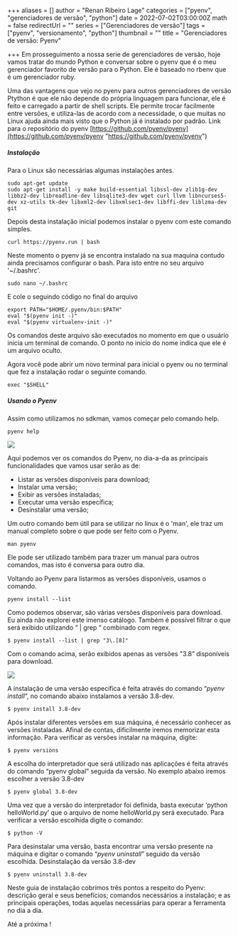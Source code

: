+++
aliases = []
author = "Renan Ribeiro Lage"
categories = ["pyenv", "gerenciadores de versão", "python"]
date = 2022-07-02T03:00:00Z
math = false
redirectUrl = ""
series = ["Gerenciadores de versão"]
tags = ["pyenv", "versionamento", "python"]
thumbnail = ""
title = "Gerenciadores de versão: Pyenv"

+++
Em prosseguimento a nossa serie de gerenciadores de versão, hoje vamos tratar do mundo Python e conversar sobre o pyenv que é o meu gerenciador favorito de versão para o Python. Ele é baseado no rbenv que é um gerenciador ruby.

Uma das vantagens que vejo no pyenv para outros gerenciadores de versão Ptython é que ele não depende do própria linguagem para funcionar, ele é feito e carregado a partir de shell scripts. Ele permite trocar facilmente entre versões, e utiliza-las de acordo com a necessidade, o que muitas no Linux ajuda ainda mais visto que o Python já é instalado por padrão. Link para o repositório do pyenv [https://github.com/pyenv/pyenv](https://github.com/pyenv/pyenv "https://github.com/pyenv/pyenv")

##### Instalação

Para o Linux são necessárias algumas instalações antes.

    sudo apt-get update
    sudo apt-get install -y make build-essential libssl-dev zlib1g-dev libbz2-dev libreadline-dev libsqlite3-dev wget curl llvm libncurses5-dev xz-utils tk-dev libxml2-dev libxmlsec1-dev libffi-dev liblzma-dev git

Depois desta instalação inicial podemos instalar o pyenv com este comando simples.

    curl https://pyenv.run | bash

Neste momento o pyenv já se encontra instalado na sua maquina contudo ainda precisamos configurar o bash. Para isto entre no seu arquivo '\~/.bashrc'.

    sudo nano ~/.bashrc

E cole o seguindo código no final do arquivo

    export PATH="$HOME/.pyenv/bin:$PATH"
    eval "$(pyenv init -)"
    eval "$(pyenv virtualenv-init -)"

Os comandos deste arquivo são executados no momento em que o usuário inicia um terminal de comando. O ponto no início do nome indica que ele é um arquivo oculto.

Agora você pode abrir um novo terminal para inicial o pyenv ou no terminal que fez a instalação rodar o seguinte comando.

    exec "$SHELL"

##### Usando o Pyenv

Assim como utilizamos no sdkman, vamos começar pelo comando help.

    pyenv help

![](/uploads/pyenvhelp.png)

Aqui podemos ver os comandos do Pyenv, no dia-a-da as principais funcionalidades que vamos usar serão as de: 

* Listar as versões disponíveis para download;
* Instalar uma versão;
* Exibir as versões instaladas;
* Executar uma versão específica;
* Desinstalar uma versão;

Um outro comando bem útil para se utilizar no linux é o 'man', ele traz um manual completo sobre o que pode ser feito com o Pyenv.

    man pyenv

Ele pode ser utilizado também para trazer um manual para outros comandos, mas isto é conversa para outro dia.

Voltando ao Pyenv para listarmos as versões disponíveis, usamos o comando.

    pyenv install --list

Como podemos observar, são várias versões disponíveis para download. Eu ainda não explorei este imenso catálogo. Também é possível filtrar o que será exibido utilizando “ | grep “ combinado com regex.

    $ pyenv install --list | grep "3\.[8]"

Com o comando acima, serão exibidos apenas as versões "3.8” disponíveis para download.

![](/uploads/versoespyenv.png)

A instalação de uma versão específica é feita através do comando “_pyenv_ _install_”, no comando abaixo instalamos a versão 3.8-dev.

    $ pyenv install 3.8-dev

Após instalar diferentes versões em sua máquina, é necessário conhecer as versões instaladas. Afinal de contas, dificilmente iremos memorizar esta informação. Para verificar as versões instalar na máquina, digite:

    $ pyenv versions

A escolha do interpretador que será utilizado nas aplicações é feita através do comando “pyenv global” seguida da versão. No exemplo abaixo iremos escolher a versão 3.8-dev

    $ pyenv global 3.8-dev

Uma vez que a versão do interpretador foi definida, basta executar ‘python helloWorld.py’ que o arquivo de nome helloWorld.py será executado. Para verificar a versão escolhida digite o comando:

    $ python -V

Para desinstalar uma versão, basta encontrar uma versão presente na máquina e digitar o comando “_pyenv uninstall_” seguido da versão escolhida. Desinstalação da versão 3.8-dev

    $ pyenv uninstall 3.8-dev

Neste guia de instalação cobrimos três pontos a respeito do Pyenv: descrição geral e seus benefícios; comandos necessários a instalação; e as principais operações, todas aquelas necessárias para operar a ferramenta no dia a dia.

Até a próxima !

 